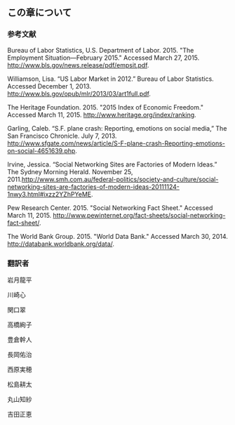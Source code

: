 ## この章について

### 参考文献

Bureau of Labor Statistics, U.S. Department of Labor. 2015. "The Employment Situation—February 2015." Accessed March 27, 2015. http://www.bls.gov/news.release/pdf/empsit.pdf.

Williamson, Lisa. “US Labor Market in 2012.” Bureau of Labor Statistics. Accessed December 1, 2013. http://www.bls.gov/opub/mlr/2013/03/art1full.pdf.

The Heritage Foundation. 2015. "2015 Index of Economic Freedom." Accessed March 11, 2015. http://www.heritage.org/index/ranking.

Garling, Caleb. “S.F. plane crash: Reporting, emotions on social media,” The San Francisco Chronicle. July 7, 2013. http://www.sfgate.com/news/article/S-F-plane-crash-Reporting-emotions-on-social-4651639.php.

Irvine, Jessica. “Social Networking Sites are Factories of Modern Ideas.” The Sydney Morning Herald. November 25, 2011.http://www.smh.com.au/federal-politics/society-and-culture/social-networking-sites-are-factories-of-modern-ideas-20111124-1nwy3.html#ixzz2YZhPYeME.

Pew Research Center. 2015. "Social Networking Fact Sheet." Accessed March 11, 2015. http://www.pewinternet.org/fact-sheets/social-networking-fact-sheet/.

The World Bank Group. 2015. "World Data Bank." Accessed March 30, 2014. http://databank.worldbank.org/data/.

### 翻訳者
岩月龍平

川崎心

関口翠

高橋絢子

豊倉幹人

長岡佑治

西原実穂

松島耕太

丸山知紗

吉田正恵